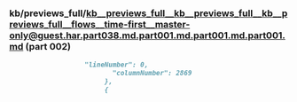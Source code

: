 ### kb/previews_full/kb__previews_full__kb__previews_full__kb__previews_full__flows__time-first__master-only@guest.har.part038.md.part001.md.part001.md.part001.md (part 002)

```md
                   "lineNumber": 0,
                          "columnNumber": 2869
                        },
                        {
               
```

```
